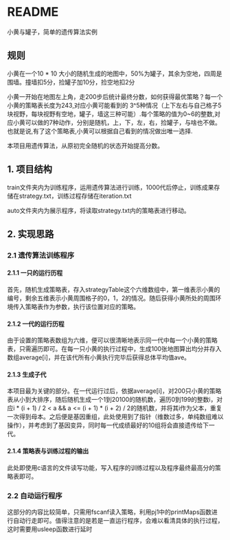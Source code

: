 # README

小黄与罐子，简单的遗传算法实例

## 规则

小黄在一个10 * 10 大小的随机生成的地图中，50%为罐子，其余为空地，四周是围墙。撞墙扣5分，捡罐子加10分，捡空地扣2分

小黄一开始在地图左上角，走200步后统计最终分数，如何获得最优策略？每一个小黄的策略表长度为243,对应小黄可能看到的
3^5种情况（上下左右与自己格子5块视野，每块视野有空地，罐子，墙这三种可能）.每个策略的值为0~6的整数,对应小黄可以做的7种动作，分别是随机，上，下，左，右，捡罐子，与啥也不做。也就是说,有了这个策略表,小黄可以根据自己看到的情况做出唯一选择.

本项目用遗传算法，从原初完全随机的状态开始提高分数。

## 1. 项目结构

train文件夹内为训练程序，运用遗传算法进行训练，1000代后停止，训练成果存储在strategy.txt，训练过程存储在iteration.txt

auto文件夹内为展示程序，将读取strategy.txt内的策略表进行移动。

## 2. 实现思路

### 2.1 遗传算法训练程序

#### 2.1.1 一只的运行历程

首先，随机生成策略表，存入strategyTable这个六维数组中，第一维表示小黄的编号，剩余五维表示小黄周围格子的0，1，2的情况。随后获得小黄所处的周围环境传入策略表作为参数，执行该位置对应的策略。

#### 2.1.2 一代的运行历程

由于设置的策略表数组为六维，便可以很清晰地表示同一代中每一个小黄的策略表，只需遍历即可。在每一只小黄的执行过程中，生成100张地图算出均分并存入数组average[i]，并在该代所有小黄执行完毕后获得总体平均值ave。

#### 2.1.3 生成子代

本项目最为关键的部分。在一代运行过后，依据average[i]，对200只小黄的策略表从小到大排序，随后随机生成一个1到20100的随机数，遍历0到199的整数i，对应i * (i + 1) / 2 < a && a <= (i + 1) * (i + 2) / 2的随机数，并将其i作为父本，重复一次得到母本。之后便是基因重组，此处使用到了指针（维数过多，单纯数组难以操作），并考虑到了基因变异，同时每一代成绩最好的10组将会直接遗传给下一代。

#### 2.1.4 策略表与训练过程的输出

此处即使用c语言的文件读写功能，写入程序的训练过程以及程序最终最高分的策略表即可。

### 2.2 自动运行程序

这部分的内容比较简单，只需用fscanf读入策略，利用pj1中的printMaps函数进行自动行走即可。值得注意的是若是一直运行程序，会难以看清具体的执行过程，这时需要用usleep函数进行延时



